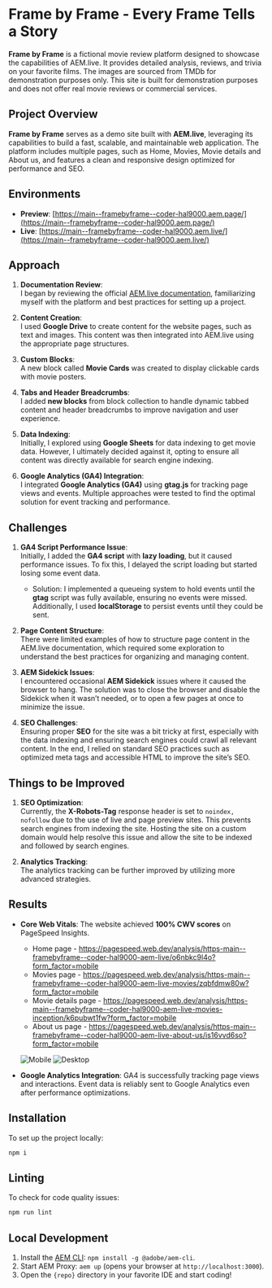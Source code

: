
# Frame by Frame - Every Frame Tells a Story

**Frame by Frame** is a fictional movie review platform designed to showcase the capabilities of AEM.live. It provides detailed analysis, reviews, and trivia on your favorite films. The images are sourced from TMDb for demonstration purposes only. This site is built for demonstration purposes and does not offer real movie reviews or commercial services.

## Project Overview

**Frame by Frame** serves as a demo site built with **AEM.live**, leveraging its capabilities to build a fast, scalable, and maintainable web application. The platform includes multiple pages, such as Home, Movies, Movie details and About us, and features a clean and responsive design optimized for performance and SEO.

## Environments

- **Preview**: [https://main--framebyframe--coder-hal9000.aem.page/](https://main--framebyframe--coder-hal9000.aem.page/)
- **Live**: [https://main--framebyframe--coder-hal9000.aem.live/](https://main--framebyframe--coder-hal9000.aem.live/)

## Approach

1. **Documentation Review**:  
   I began by reviewing the official [AEM.live documentation](https://www.aem.live/docs/), familiarizing myself with the platform and best practices for setting up a project.

2. **Content Creation**:  
   I used **Google Drive** to create content for the website pages, such as text and images. This content was then integrated into AEM.live using the appropriate page structures.

3. **Custom Blocks**:  
   A new block called **Movie Cards** was created to display clickable cards with movie posters.

4. **Tabs and Header Breadcrumbs**:  
   I added **new blocks** from block collection to handle dynamic tabbed content and header breadcrumbs to improve navigation and user experience.

5. **Data Indexing**:  
   Initially, I explored using **Google Sheets** for data indexing to get movie data. However, I ultimately decided against it, opting to ensure all content was directly available for search engine indexing.

6. **Google Analytics (GA4) Integration**:  
   I integrated **Google Analytics (GA4)** using **gtag.js** for tracking page views and events. Multiple approaches were tested to find the optimal solution for event tracking and performance.

## Challenges

1. **GA4 Script Performance Issue**:  
   Initially, I added the **GA4 script** with **lazy loading**, but it caused performance issues. To fix this, I delayed the script loading but started losing some event data.  
   - Solution: I implemented a queueing system to hold events until the **gtag** script was fully available, ensuring no events were missed. Additionally, I used **localStorage** to persist events until they could be sent.

2. **Page Content Structure**:  
   There were limited examples of how to structure page content in the AEM.live documentation, which required some exploration to understand the best practices for organizing and managing content. 

3. **AEM Sidekick Issues**:  
   I encountered occasional **AEM Sidekick** issues where it caused the browser to hang. The solution was to close the browser and disable the Sidekick when it wasn’t needed, or to open a few pages at once to minimize the issue.

4. **SEO Challenges**:  
   Ensuring proper **SEO** for the site was a bit tricky at first, especially with the data indexing and ensuring search engines could crawl all relevant content. In the end, I relied on standard SEO practices such as optimized meta tags and accessible HTML to improve the site’s SEO.

## Things to be Improved

1. **SEO Optimization**:  
   Currently, the **X-Robots-Tag** response header is set to `noindex, nofollow` due to the use of live and page preview sites. This prevents search engines from indexing the site. Hosting the site on a custom domain would help resolve this issue and allow the site to be indexed and followed by search engines.

2. **Analytics Tracking**:  
   The analytics tracking can be further improved by utilizing more advanced strategies.

## Results

- **Core Web Vitals**: The website achieved **100% CWV scores** on PageSpeed Insights.

  - Home page - https://pagespeed.web.dev/analysis/https-main--framebyframe--coder-hal9000-aem-live/o6nbkc9l4o?form_factor=mobile
  - Movies page - https://pagespeed.web.dev/analysis/https-main--framebyframe--coder-hal9000-aem-live-movies/zqbfdmw80w?form_factor=mobile
  - Movie details page - https://pagespeed.web.dev/analysis/https-main--framebyframe--coder-hal9000-aem-live-movies-inception/k6pubwt1fw?form_factor=mobile
  - About us page - https://pagespeed.web.dev/analysis/https-main--framebyframe--coder-hal9000-aem-live-about-us/is16vvd6so?form_factor=mobile

  ![Mobile](https://private-user-images.githubusercontent.com/199352433/415982455-0d5b0cf8-f4f0-452e-9e3d-8279484da39b.png?jwt=eyJhbGciOiJIUzI1NiIsInR5cCI6IkpXVCJ9.eyJpc3MiOiJnaXRodWIuY29tIiwiYXVkIjoicmF3LmdpdGh1YnVzZXJjb250ZW50LmNvbSIsImtleSI6ImtleTUiLCJleHAiOjE3NDAzMTE3NjYsIm5iZiI6MTc0MDMxMTQ2NiwicGF0aCI6Ii8xOTkzNTI0MzMvNDE1OTgyNDU1LTBkNWIwY2Y4LWY0ZjAtNDUyZS05ZTNkLTgyNzk0ODRkYTM5Yi5wbmc_WC1BbXotQWxnb3JpdGhtPUFXUzQtSE1BQy1TSEEyNTYmWC1BbXotQ3JlZGVudGlhbD1BS0lBVkNPRFlMU0E1M1BRSzRaQSUyRjIwMjUwMjIzJTJGdXMtZWFzdC0xJTJGczMlMkZhd3M0X3JlcXVlc3QmWC1BbXotRGF0ZT0yMDI1MDIyM1QxMTUxMDZaJlgtQW16LUV4cGlyZXM9MzAwJlgtQW16LVNpZ25hdHVyZT0xNmI3OWIzMDI3OWZmYjExODRkNThiMDgxMzYzNTE2MjQzZDM1NzE0Y2NiNzgwYTcwYzM5YmQ2NDJiZDZmNTkwJlgtQW16LVNpZ25lZEhlYWRlcnM9aG9zdCJ9.mmD6-DcqQ-885fEm6pSTnl0Woj7iLaeNoMvDy7y2_y0)
  ![Desktop](https://private-user-images.githubusercontent.com/199352433/415982460-8eb35cb3-a874-481c-8b43-71202439e8cb.png?jwt=eyJhbGciOiJIUzI1NiIsInR5cCI6IkpXVCJ9.eyJpc3MiOiJnaXRodWIuY29tIiwiYXVkIjoicmF3LmdpdGh1YnVzZXJjb250ZW50LmNvbSIsImtleSI6ImtleTUiLCJleHAiOjE3NDAzMTE3NjYsIm5iZiI6MTc0MDMxMTQ2NiwicGF0aCI6Ii8xOTkzNTI0MzMvNDE1OTgyNDYwLThlYjM1Y2IzLWE4NzQtNDgxYy04YjQzLTcxMjAyNDM5ZThjYi5wbmc_WC1BbXotQWxnb3JpdGhtPUFXUzQtSE1BQy1TSEEyNTYmWC1BbXotQ3JlZGVudGlhbD1BS0lBVkNPRFlMU0E1M1BRSzRaQSUyRjIwMjUwMjIzJTJGdXMtZWFzdC0xJTJGczMlMkZhd3M0X3JlcXVlc3QmWC1BbXotRGF0ZT0yMDI1MDIyM1QxMTUxMDZaJlgtQW16LUV4cGlyZXM9MzAwJlgtQW16LVNpZ25hdHVyZT02OWM4ZjQ3M2IwZjc2M2I4Nzg2M2EzODg4ZDNjNTBhOTc0ZjBlOTMzYzBmNjhiYjAyZDIwN2VjZWU1NzRhMmYxJlgtQW16LVNpZ25lZEhlYWRlcnM9aG9zdCJ9.vzTXa1K3Mm5u073HXs64NfeFo29QA1mpzsM0hBhn1Mc)


- **Google Analytics Integration**: GA4 is successfully tracking page views and interactions. Event data is reliably sent to Google Analytics even after performance optimizations.

## Installation

To set up the project locally:

```sh
npm i
```

## Linting

To check for code quality issues:

```sh
npm run lint
```

## Local Development

1. Install the [AEM CLI](https://github.com/adobe/helix-cli): `npm install -g @adobe/aem-cli`.
2. Start AEM Proxy: `aem up` (opens your browser at `http://localhost:3000`).
3. Open the `{repo}` directory in your favorite IDE and start coding! 
